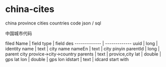 # china-cites
china province cities countries code json / sql 

中国城市代码

filed Name  | field type | field des
------------- | -------------
uuid     | long   | identity
name     | text   | city name
nameEn   | text   | city pinyin
parentId | long   | parent city provice->city->country 
parents  | text   | provice,city
lat      | double | gps lat
lon      | double | gps lon
idstart  | text   | idcard start with
